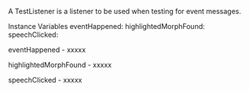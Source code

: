 A TestListener is a listener to be used when testing for event messages.

Instance Variables
	eventHappened:		<Object>
	highlightedMorphFound:		<Object>
	speechClicked:		<Object>

eventHappened
	- xxxxx

highlightedMorphFound
	- xxxxx

speechClicked
	- xxxxx
